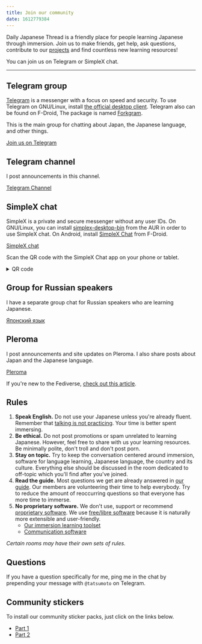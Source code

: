 ```yaml
---
title: Join our community
date: 1612779384
---
```


Daily Japanese Thread is a friendly place
for people learning Japanese through immersion.
Join us to make friends, get help, ask questions,
contribute to our [projects](https://github.com/Ajatt-Tools)
and find countless new learning resources!

You can join us on Telegram or SimpleX chat.

****

## Telegram group

[Telegram](https://telegram.org/)
is a messenger with a focus on speed and security.
To use Telegram on GNU/Linux, install
[the official desktop client](https://archlinux.org/packages/?name=telegram-desktop).
Telegram also can be found on F-Droid,
The package is named [Forkgram](https://f-droid.org/en/packages/org.forkgram.messenger/).

This is the main group for chatting about Japan, the Japanese language, and other things.

<a target="_blank" class="md-button telegram" href="https://t.me/+cEpSHZC_tMI4NDZi">Join us on Telegram</a>

## Telegram channel

I post announcements in this channel.

<a target="_blank" class="md-button telegram" href="https://t.me/ajatt_tools">Telegram Channel</a>

## SimpleX chat

SimpleX is a private and secure messenger without any user IDs.
On GNU/Linux,
you can install
[simplex-desktop-bin](https://aur.archlinux.org/packages/simplex-desktop-bin)
from the AUR in order to use SimpleX chat.
On Android,
install [SimpleX Chat](https://f-droid.org/en/packages/chat.simplex.app/) from F-Droid.

<a target="_blank" class="md-button simplex" href="https://smp10.simplex.im/g#QF5iZ2F69leXiUi8Bwa0h3HSroCTCodfK6DVgyvkQ5c">SimpleX chat</a>

Scan the QR code with the SimpleX Chat app on your phone or tablet.

<details>
<summary>QR code</summary>
<p align="center"><img style="max-height: 50vh;" alt="SimpleX QR" src="img/simplex-chat-link.webp"></p>
</details>

## Group for Russian speakers

I have a separate group chat for Russian speakers who are learning Japanese.

<a target="_blank" class="md-button telegram" href="https://t.me/+QBdRJO7lCKgxMDcy">Японский язык</a>

## Pleroma

I post announcements and site updates on Pleroma.
I also share posts about Japan and the Japanese language.

<a target="_blank" class="md-button pleroma" href="https://freesoftwareextremist.com/tatsumoto?tab=statuses">Pleroma</a>

If you're new to the Fediverse, [check out this article](the-fediverse.html).

## Rules

1) **Speak English.**
Do not use your Japanese unless you're already fluent.
Remember that [talking is not practicing](https://redirect.invidious.io/watch?v=NiTsduRreug&t=352s).
Your time is better spent immersing.
1) **Be ethical.**
Do not post promotions or spam unrelated to learning Japanese.
However, feel free to share with us your learning resources.
Be minimally polite, don't troll and don't post porn.
1) **Stay on topic.**
Try to keep the conversation centered around
immersion, software for language learning,
Japanese language, the country and its culture.
Everything else should be discussed in the room dedicated to off-topic
which you'll find after you've joined.
1) **Read the guide.**
Most questions we get are already answered in [our guide](table-of-contents.html).
Our members are volunteering their time to help everybody.
Try to reduce the amount of reoccurring questions so that everyone has more time to immerse.
1) **No proprietary software.**
We don't use, support or recommend
[proprietary software](https://www.gnu.org/proprietary/).
We use
[free/libre software](https://www.gnu.org/philosophy/free-sw.html)
because it is naturally more extensible and user-friendly.
	* [Our immersion learning toolset](our-immersion-learning-toolset.html)
	* [Communication software](https://web.archive.org/web/20250117045046if_/https://igwiki.lyci.de/wiki/Communication#Synchronous_Communication_(Real_time))

*Certain rooms may have their own sets of rules.*

## Questions

If you have a question specifically for me,
ping me in the chat by prepending your message with
`@tatsumoto` on Telegram.

## Community stickers

To install our community sticker packs,
just click on the links below.

* [Part 1](https://t.me/addstickers/ajatt)
* [Part 2](https://t.me/addstickers/ajatt2)
